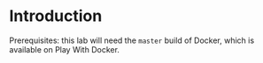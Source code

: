 # Introduction

Prerequisites: this lab will need the `master` build of Docker, which is available on Play With Docker.
